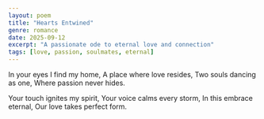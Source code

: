 ```yaml
---
layout: poem
title: "Hearts Entwined"
genre: romance
date: 2025-09-12
excerpt: "A passionate ode to eternal love and connection"
tags: [love, passion, soulmates, eternal]
---
```


In your eyes I find my home,
A place where love resides,
Two souls dancing as one,
Where passion never hides.

Your touch ignites my spirit,
Your voice calms every storm,
In this embrace eternal,
Our love takes perfect form.